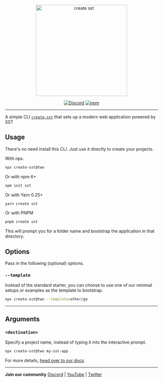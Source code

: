 <p align="center">
  <img alt="create sst" src="https://raw.githubusercontent.com/serverless-stack/identity/main/create-sst/create-sst.svg" width="300" />
</p>

<p align="center">
  <a href="https://sst.dev/discord"><img alt="Discord" src="https://img.shields.io/discord/983865673656705025?style=flat-square" /></a>
  <a href="https://www.npmjs.com/package/create-sst"><img alt="npm" src="https://img.shields.io/npm/v/create-sst?style=flat-square" /></a>
</p>

---

A simple CLI [`create-sst`](https://www.npmjs.com/package/create-sst) that sets up a modern web application powered by SST

## Usage

There's no need install this CLI. Just use it directly to create your projects.

With npx.

```bash
npx create-sst@two
```

Or with npm 6+

```bash
npm init sst
```

Or with Yarn 0.25+

```bash
yarn create sst
```

Or with PNPM 

```bash
pnpm create sst
```

This will prompt you for a folder name and bootstrap the application in that directory.

## Options

Pass in the following (optional) options.

### `--template`

Instead of the standard starter, you can choose to use one of our minimal setups or examples as the template to bootstrap.

```bash
npx create-sst@two --template=other/go
```

---

## Arguments

### `<destination>`

Specify a project name, instead of typing it into the interactive prompt.


```bash
npx create-sst@two my-sst-app
```

For more details, [head over to our docs](https://docs.sst.dev).

---

**Join our community** [Discord](https://sst.dev/discord) | [YouTube](https://www.youtube.com/c/sst-dev) | [Twitter](https://twitter.com/SST_dev)
